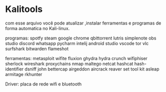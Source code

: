 # Kalitools
com esse arquivo você pode atualizar ,instalar ferramentas e programas de forma automatica no Kali-linux.

programas:
spotfy
steam
google chrome
qbittorrent
lutris
simplenote
obs studio
discord
whatsapp
pycharm
intelij
android studio
vscode
tor
vlc
surfshark
bitwarden
flameshot

ferramentas:
metasploit
wifite
fluxion
ghydra
hydra
crunch
wifiphiser
sherlock
wireshark
proxychains
nmap
maltego
netcat
hashcat
hash-identifier
dsniff
john
bettercap
airgeddon
aircrack
reaver
set tool kit
asleap 
armitage
rkhunter

Driver:
placa de rede wifi e bluetooth



